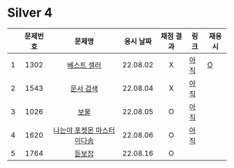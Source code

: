 # Silver 4
||문제번호|문제명|응시 날짜|채점 결과|링크|재응시|
|:-:|:--:|:--:|:---:|:---:|--|--|
|1|1302|[베스트 셀러](./1302.js)|22.08.02|X|[아직]()|[O](./1302_re.js)|
|2|1543|[문서 검색](./1543.js)|22.08.04|X|[아직]()|
|3|1026|[보물](./1026.js)|22.08.05|O|[아직]()|
|4|1620|[나는야 포켓몬 마스터 이다솜](./1620.js)|22.08.06|O|[아직]()|
|5|1764|[듣보잡](./1764.js)|22.08.16|O||